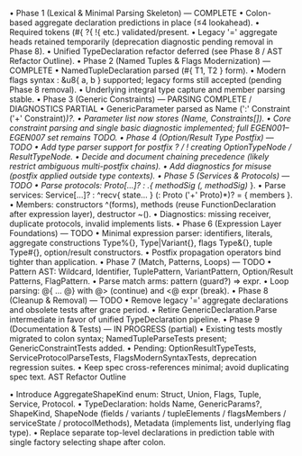 • Phase 1 (Lexical & Minimal Parsing Skeleton) — COMPLETE
  • Colon-based aggregate declaration predictions in place (≤4 lookahead).
  • Required tokens (#{ ?{ !{ etc.) validated/present.
  • Legacy '=' aggregate heads retained temporarily (deprecation diagnostic pending removal in Phase 8).
  • Unified TypeDeclaration refactor deferred (see Phase 8 / AST Refactor Outline).
• Phase 2 (Named Tuples & Flags Modernization) — COMPLETE
  • NamedTupleDeclaration parsed (#{ T1, T2 } form).
  • Modern flags syntax : &u8{ a, b } supported; legacy forms still accepted (pending Phase 8 removal).
  • Underlying integral type capture and member parsing stable.
• Phase 3 (Generic Constraints) — PARSING COMPLETE / DIAGNOSTICS PARTIAL
  • GenericParameter parsed as Name (':' Constraint ('+' Constraint)*)?.
  • Parameter list now stores (Name, Constraints[]).
  • Core constraint parsing and single basic diagnostic implemented; full EGEN001–EGEN007 set remains TODO.
• Phase 4 (Option/Result Type Postfix) — TODO
  • Add type parser support for postfix ? / ! creating OptionTypeNode / ResultTypeNode.
  • Decide and document chaining precedence (likely restrict ambiguous multi-postfix chains).
  • Add diagnostics for misuse (postfix applied outside type contexts).
• Phase 5 (Services & Protocols) — TODO
  • Parse protocols: Proto[...]? : .{ methodSig (, methodSig)* }.
  • Parse services: Service[...]? : ^recv{ state... } (: Proto ('+' Proto)*)? = { members }.
  • Members: constructors ^(forms), methods (reuse FunctionDeclaration after expression layer), destructor ~().
  • Diagnostics: missing receiver, duplicate protocols, invalid implements lists.
• Phase 6 (Expression Layer Foundations) — TODO
  • Minimal expression parser: identifiers, literals, aggregate constructions Type%{}, Type|Variant{}, flags Type&{}, tuple Type#{}, option/result constructors.
  • Postfix propagation operators bind tighter than application.
• Phase 7 (Match, Patterns, Loops) — TODO
  • Pattern AST: Wildcard, Identifier, TuplePattern, VariantPattern, Option/Result Patterns, FlagPattern.
  • Parse match arms: pattern (guard?) => expr.
  • Loop parsing: @{ ... @} with @> (continue) and <@ expr (break).
• Phase 8 (Cleanup & Removal) — TODO
  • Remove legacy '=' aggregate declarations and obsolete tests after grace period.
  • Retire GenericDeclaration.Parse intermediate in favor of unified TypeDeclaration pipeline.
• Phase 9 (Documentation & Tests) — IN PROGRESS (partial)
  • Existing tests mostly migrated to colon syntax; NamedTupleParseTests present; GenericConstraintTests added.
  • Pending: OptionResultTypeTests, ServiceProtocolParseTests, FlagsModernSyntaxTests, deprecation regression suites.
  • Keep spec cross-references minimal; avoid duplicating spec text.
AST Refactor Outline


• Introduce AggregateShapeKind enum: Struct, Union, Flags, Tuple, Service, Protocol.
• TypeDeclaration: holds Name, GenericParams?, ShapeKind, ShapeNode (fields / variants / tupleElements / flagsMembers / serviceState / protocolMethods), Metadata (implements list, underlying flag type).
• Replace separate top-level declarations in prediction table with single factory selecting shape after colon.
